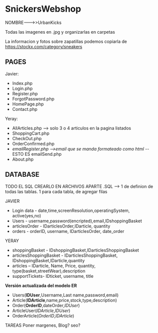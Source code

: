# SnickersWebshop

NOMBRE--->>UrbanKicks

Todas las imagenes en .jpg y organizarlas en carpetas

La informacion y fotos sobre zapatillas podemos copiarla de https://stockx.com/category/sneakers

## PAGES

Javier:
- Index.php
- Login.php
- Register.php
- ForgotPassword.php
- HomePage.php
- Contact.php

Yeray:
- AllArticles.php --> solo 3 o 4 articulos en la pagina listados
- ShoppingCart.php
- CheckOut.php
- OrderConfirmed.php
- *emailRegister.php -->email que se manda formateado como html* -- ESTO ES emailSend.php
- About.php
## DATABASE

TODO EL SQL CREARLO EN ARCHIVOS APARTE .SQL --> 1 de definion de todas las tablas. 1 para cada tabla, de agregar filas

JAVIER

- Login data - date,time,screenResolution,operatingSystem, active(yes,no)
- Users - username,password(encripted),email,IDshoppingBasket
- articlesOrder - IDarticlesOrder,IDarticle, quantity
- orders - orderID, username, IDarticlesOrder, date_order

YERAY

- shoppingBasket - IDshoppingBasket,IDarticlesShoppingBasket
- articlesShoppingBasket - IDarticlesShoppingBasket, IDshoppingBasket,IDarticle,quantity
- articles – IDarticle, Name, Price, quantity, type(basket,streetWear),description 
- supportTickets- IDticket, username, title


**Versión actualizada del modelo ER**
- Users(**IDUser**,Username,Last name,password,email)
- Article(**IDArticle**,name,price,stock,type,description)
- Order(**OrderID**,dateOrder,*IDUser*)
- ArticleUser(*IDArticle*,*IDUser*)
- OrderArticle(*OrderID*,*IDArticle*)



TAREAS
Poner margenes, Blog? seo?

